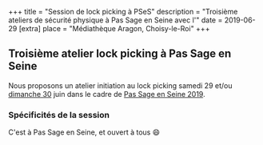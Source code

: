 +++
title = "Session de lock picking à PSeS"
description = "Troisième ateliers de sécurité physique à Pas Sage en Seine avec l'"
date = 2019-06-29
[extra]
place = "Médiathèque Aragon, Choisy-le-Roi"
+++

## Troisième atelier lock picking à Pas Sage en Seine

Nous proposons un atelier initiation au lock picking samedi 29 et/ou [dimanche
30](@/activités/lock-picking/session-pses-4.fr.md) juin dans le cadre de [Pas Sage
en Seine 2019](@/activités/passage_en_seine/pses_2019.fr.md).

### Spécificités de la session

C'est à Pas Sage en Seine, et ouvert à tous 😄
